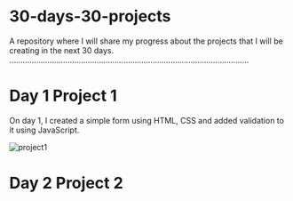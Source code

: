 # 30-days-30-projects
A repository where I will share my progress about the projects that I will be creating in the next 30 days.
...........................................................................................................

# Day 1 Project 1
On day 1, I created a simple form using HTML, CSS and added validation to it using JavaScript.

![project1](https://user-images.githubusercontent.com/66962188/91688143-36d5a380-eb16-11ea-98ab-6b9e4595caa1.png)

# Day 2 Project 2



